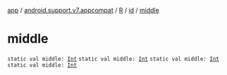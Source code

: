 [app](../../../index.md) / [android.support.v7.appcompat](../../index.md) / [R](../index.md) / [id](index.md) / [middle](.)

# middle

`static val middle: `[`Int`](https://kotlinlang.org/api/latest/jvm/stdlib/kotlin/-int/index.html)
`static val middle: `[`Int`](https://kotlinlang.org/api/latest/jvm/stdlib/kotlin/-int/index.html)
`static val middle: `[`Int`](https://kotlinlang.org/api/latest/jvm/stdlib/kotlin/-int/index.html)
`static val middle: `[`Int`](https://kotlinlang.org/api/latest/jvm/stdlib/kotlin/-int/index.html)